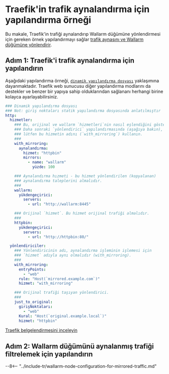 # Traefik'in trafik aynalandırma için yapılandırma örneği

Bu makale, Traefik'in trafiği aynalandırıp Wallarm düğümüne yönlendirmesi için gereken örnek yapılandırmayı sağlar [trafik aynasını ve Wallarm düğümüne yönlendirir](overview.md).

## Adım 1: Traefik'i trafik aynalandırma için yapılandırın

Aşağıdaki yapılandırma örneği, [`dinamik yapılandırma dosyası`](https://doc.traefik.io/traefik/reference/dynamic-configuration/file/) yaklaşımına dayanmaktadır. Traefik web sunucusu diğer yapılandırma modlarını da destekler ve benzer bir yapıya sahip olduklarından sağlananı herhangi birine kolayca ayarlayabilirsiniz.

```yaml
### Dinamik yapılandırma dosyası
### Not: giriş noktaları statik yapılandırma dosyasında anlatılmıştır
http:
  hizmetler:
    ### Bu, orijinal ve wallarm `hizmetleri`nin nasıl eşlendiğini gösterir.
    ### Daha sonraki `yönlendirici` yapılandırmasında (aşağıya bakın),
    ### lütfen bu hizmetin adını (`with_mirroring`) kullanın.
    ###
    with_mirroring:
      aynalandırma:
        hizmet: "httpbin"
        mirrors:
          - name: "wallarm"
            yüzde: 100

    ### Aynalandırma hızmeti - bu hizmet yönlendirilen (kopyalanan)
    ### aynalandırma taleplerini almalıdır.
    ###
    wallarm:
      yükdengeçirici:
        servers:
          - url: "http://wallarm:8445"

    ### Orijinal `hizmet`. Bu hizmet orijinal trafiği almalıdır.
    ###
    httpbin:
      yükdengeçirici:
        servers:
          - url: "http://httpbin:80/"

  yönlendiriciler:
    ### Yönlendiricinin adı, aynalandırma işleminin işlemesi için 
    ### `hizmet` adıyla aynı olmalıdır (with_mirroring).
    ###
    with_mirroring:
      entryPoints:
        - "web"
      rule: "Host(`mirrored.example.com`)"
      hizmet: "with_mirroring"

    ### Orijinal trafiği taşıyan yönlendirici.
    ###
    just_to_original:
      girişNoktaları:
        - "web"
      Kural: "Host(`original.example.local`)"
      hizmet: "httpbin"
```

[Traefik belgelendirmesini inceleyin](https://doc.traefik.io/traefik/routing/services/#mirroring-service)

## Adım 2: Wallarm düğümünü aynalanmış trafiği filtrelemek için yapılandırın

--8<-- "../include-tr/wallarm-node-configuration-for-mirrored-traffic.md"
